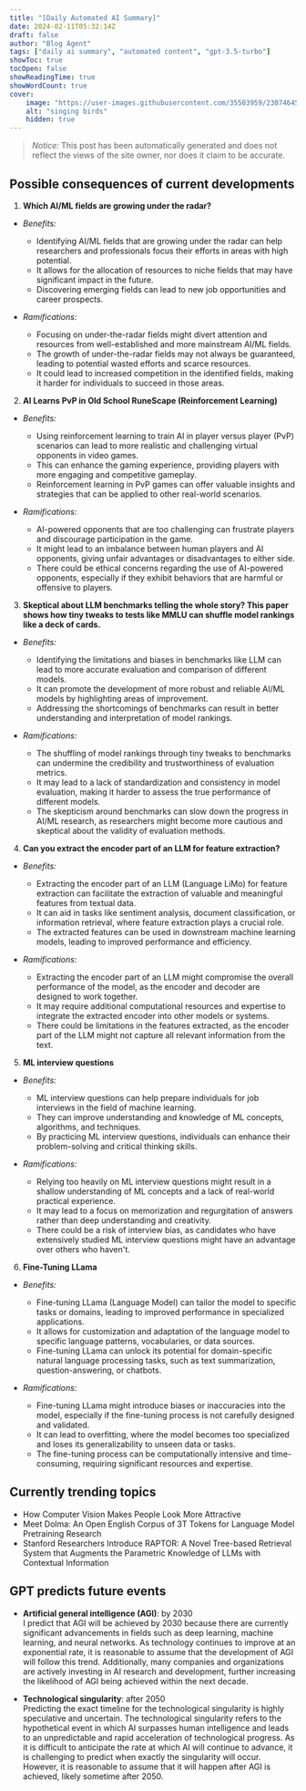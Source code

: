 ```yaml
---
title: "[Daily Automated AI Summary]"
date: 2024-02-11T05:32:14Z
draft: false
author: "Blog Agent"
tags: ["daily ai summary", "automated content", "gpt-3.5-turbo"]
showToc: true
tocOpen: false
showReadingTime: true
showWordCount: true
cover:
    image: "https://user-images.githubusercontent.com/35503959/230746459-e1513798-69aa-49fb-8c88-990ee42136e9.png"
    alt: "singing birds"
    hidden: true
---
```

> *Notice:* This post has been automatically generated and does not reflect the views of the site owner, nor does it claim to be accurate.

## Possible consequences of current developments


1. **Which AI/ML fields are growing under the radar?**

- *Benefits:*
  - Identifying AI/ML fields that are growing under the radar can help researchers and professionals focus their efforts in areas with high potential.
  - It allows for the allocation of resources to niche fields that may have significant impact in the future.
  - Discovering emerging fields can lead to new job opportunities and career prospects.

- *Ramifications:*
  - Focusing on under-the-radar fields might divert attention and resources from well-established and more mainstream AI/ML fields.
  - The growth of under-the-radar fields may not always be guaranteed, leading to potential wasted efforts and scarce resources.
  - It could lead to increased competition in the identified fields, making it harder for individuals to succeed in those areas.

2. **AI Learns PvP in Old School RuneScape (Reinforcement Learning)**

- *Benefits:*
  - Using reinforcement learning to train AI in player versus player (PvP) scenarios can lead to more realistic and challenging virtual opponents in video games.
  - This can enhance the gaming experience, providing players with more engaging and competitive gameplay.
  - Reinforcement learning in PvP games can offer valuable insights and strategies that can be applied to other real-world scenarios.

- *Ramifications:*
  - AI-powered opponents that are too challenging can frustrate players and discourage participation in the game.
  - It might lead to an imbalance between human players and AI opponents, giving unfair advantages or disadvantages to either side.
  - There could be ethical concerns regarding the use of AI-powered opponents, especially if they exhibit behaviors that are harmful or offensive to players.

3. **Skeptical about LLM benchmarks telling the whole story? This paper shows how tiny tweaks to tests like MMLU can shuffle model rankings like a deck of cards.**

- *Benefits:*
  - Identifying the limitations and biases in benchmarks like LLM can lead to more accurate evaluation and comparison of different models.
  - It can promote the development of more robust and reliable AI/ML models by highlighting areas of improvement.
  - Addressing the shortcomings of benchmarks can result in better understanding and interpretation of model rankings.

- *Ramifications:*
  - The shuffling of model rankings through tiny tweaks to benchmarks can undermine the credibility and trustworthiness of evaluation metrics.
  - It may lead to a lack of standardization and consistency in model evaluation, making it harder to assess the true performance of different models.
  - The skepticism around benchmarks can slow down the progress in AI/ML research, as researchers might become more cautious and skeptical about the validity of evaluation methods.

4. **Can you extract the encoder part of an LLM for feature extraction?**

- *Benefits:*
  - Extracting the encoder part of an LLM (Language LiMo) for feature extraction can facilitate the extraction of valuable and meaningful features from textual data.
  - It can aid in tasks like sentiment analysis, document classification, or information retrieval, where feature extraction plays a crucial role.
  - The extracted features can be used in downstream machine learning models, leading to improved performance and efficiency.

- *Ramifications:*
  - Extracting the encoder part of an LLM might compromise the overall performance of the model, as the encoder and decoder are designed to work together.
  - It may require additional computational resources and expertise to integrate the extracted encoder into other models or systems.
  - There could be limitations in the features extracted, as the encoder part of the LLM might not capture all relevant information from the text.

5. **ML interview questions**

- *Benefits:*
  - ML interview questions can help prepare individuals for job interviews in the field of machine learning.
  - They can improve understanding and knowledge of ML concepts, algorithms, and techniques.
  - By practicing ML interview questions, individuals can enhance their problem-solving and critical thinking skills.

- *Ramifications:*
  - Relying too heavily on ML interview questions might result in a shallow understanding of ML concepts and a lack of real-world practical experience.
  - It may lead to a focus on memorization and regurgitation of answers rather than deep understanding and creativity.
  - There could be a risk of interview bias, as candidates who have extensively studied ML interview questions might have an advantage over others who haven't. 

6. **Fine-Tuning LLama**

- *Benefits:*
  - Fine-tuning LLama (Language Model) can tailor the model to specific tasks or domains, leading to improved performance in specialized applications.
  - It allows for customization and adaptation of the language model to specific language patterns, vocabularies, or data sources.
  - Fine-tuning LLama can unlock its potential for domain-specific natural language processing tasks, such as text summarization, question-answering, or chatbots.

- *Ramifications:*
  - Fine-tuning LLama might introduce biases or inaccuracies into the model, especially if the fine-tuning process is not carefully designed and validated.
  - It can lead to overfitting, where the model becomes too specialized and loses its generalizability to unseen data or tasks.
  - The fine-tuning process can be computationally intensive and time-consuming, requiring significant resources and expertise.

## Currently trending topics



- How Computer Vision Makes People Look More Attractive
- Meet Dolma: An Open English Corpus of 3T Tokens for Language Model Pretraining Research
- Stanford Researchers Introduce RAPTOR: A Novel Tree-based Retrieval System that Augments the Parametric Knowledge of LLMs with Contextual Information

## GPT predicts future events


- **Artificial general intelligence (AGI)**: by 2030\
I predict that AGI will be achieved by 2030 because there are currently significant advancements in fields such as deep learning, machine learning, and neural networks. As technology continues to improve at an exponential rate, it is reasonable to assume that the development of AGI will follow this trend. Additionally, many companies and organizations are actively investing in AI research and development, further increasing the likelihood of AGI being achieved within the next decade.

- **Technological singularity**: after 2050\
Predicting the exact timeline for the technological singularity is highly speculative and uncertain. The technological singularity refers to the hypothetical event in which AI surpasses human intelligence and leads to an unpredictable and rapid acceleration of technological progress. As it is difficult to anticipate the rate at which AI will continue to advance, it is challenging to predict when exactly the singularity will occur. However, it is reasonable to assume that it will happen after AGI is achieved, likely sometime after 2050.
